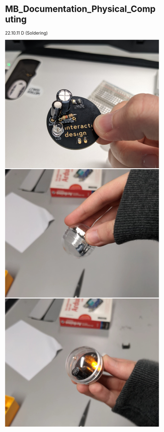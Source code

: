 # MB_Documentation_Physical_Computing

22.10.11 D (Soldering)

![22.10.11_D_1](images/22.10.11_D_1.jpeg)
![22.10.11_D_1](images/22.10.11_D_2.jpg)
![22.10.11_D_1](images/22.10.11_D_3.jpg)
